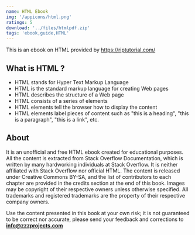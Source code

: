 ```yaml
---
name: HTML Ebook
img: '/appicons/html.png'
ratings: 5
download: '../files/htmlpdf.zip'
tags: 'ebook,guide,HTML'
---
```


This is an ebook on HTML provided by <a href="https://riptutorial.com/" >https://riptutorial.com/</a>

## What is HTML ?

- HTML stands for Hyper Text Markup Language
- HTML is the standard markup language for creating Web pages
- HTML describes the structure of a Web page
- HTML consists of a series of elements
- HTML elements tell the browser how to display the content
- HTML elements label pieces of content such as "this is a heading", "this is a paragraph", "this is a link", etc.

## About

It is an unofficial and free HTML ebook created for educational purposes. All the content is
extracted from Stack Overflow Documentation, which is written by many hardworking individuals at
Stack Overflow. It is neither affiliated with Stack Overflow nor official HTML.
The content is released under Creative Commons BY-SA, and the list of contributors to each
chapter are provided in the credits section at the end of this book. Images may be copyright of
their respective owners unless otherwise specified. All trademarks and registered trademarks are
the property of their respective company owners.

Use the content presented in this book at your own risk; it is not guaranteed to be correct nor
accurate, please send your feedback and corrections to **info@zzzprojects.com**
